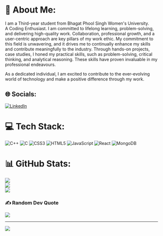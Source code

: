 # 💫 About Me:
I am a Third-year student from Bhagat Phool Singh Women's University.<br>A Coding Enthusiast.
I am committed to lifelong learning, problem-solving, and delivering high-quality work. Collaboration, professional growth, and a user-centric approach are key pillars of my work ethic.
My commitment to this field is unwavering, and it drives me to continually enhance my skills and contribute meaningfully to the industry. Through hands-on projects, case studies, I honed my practical skills, such as problem-solving, critical thinking, and analytical reasoning. These skills have proven invaluable in my professional endeavours.

As a dedicated individual, I am excited to contribute to the ever-evolving world of technology and make a positive difference through my work.<br>


## 🌐 Socials:
[![LinkedIn](https://img.shields.io/badge/LinkedIn-%230077B5.svg?logo=linkedin&logoColor=white)](https://linkedin.com/in/https://www.linkedin.com/in/shruti-vishwakarma-64baa5226/) 

# 💻 Tech Stack:
![C++](https://img.shields.io/badge/c++-%2300599C.svg?style=for-the-badge&logo=c%2B%2B&logoColor=white) ![C](https://img.shields.io/badge/c-%2300599C.svg?style=for-the-badge&logo=c&logoColor=white) ![CSS3](https://img.shields.io/badge/css3-%231572B6.svg?style=for-the-badge&logo=css3&logoColor=white) ![HTML5](https://img.shields.io/badge/html5-%23E34F26.svg?style=for-the-badge&logo=html5&logoColor=white) ![JavaScript](https://img.shields.io/badge/javascript-%23323330.svg?style=for-the-badge&logo=javascript&logoColor=%23F7DF1E) ![React](https://img.shields.io/badge/react-%2320232a.svg?style=for-the-badge&logo=react&logoColor=%2361DAFB) ![MongoDB](https://img.shields.io/badge/MongoDB-%234ea94b.svg?style=for-the-badge&logo=mongodb&logoColor=white)
# 📊 GitHub Stats:
![](https://github-readme-stats.vercel.app/api?username=shruti0503&theme=dark&hide_border=false&include_all_commits=false&count_private=false)<br/>
![](https://github-readme-streak-stats.herokuapp.com/?user=shruti0503&theme=dark&hide_border=false)<br/>
![](https://github-readme-stats.vercel.app/api/top-langs/?username=shruti0503&theme=dark&hide_border=false&include_all_commits=false&count_private=false&layout=compact)

### ✍️ Random Dev Quote
![](https://quotes-github-readme.vercel.app/api?type=horizontal&theme=merko)

---
[![](https://visitcount.itsvg.in/api?id=shruti0503&icon=0&color=0)](https://visitcount.itsvg.in)

<!-- Proudly created with GPRM ( https://gprm.itsvg.in ) -->
